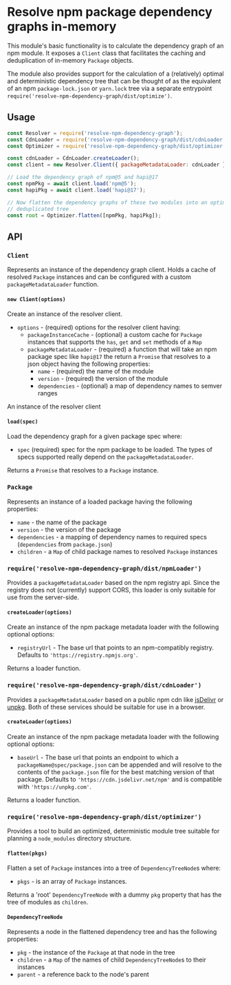 # Resolve npm package dependency graphs in-memory

This module's basic functionality is to calculate the dependency graph of an npm module. It exposes a `Client` class that facilitates the caching and deduplication of in-memory `Package` objects.

The module also provides support for the calculation of a (relatively) optimal and deterministic dependency tree that can be thought of as the equivalent of an npm `package-lock.json` or `yarn.lock` tree via a separate entrypoint `require('resolve-npm-dependency-graph/dist/optimize')`.

## Usage

```js
const Resolver = require('resolve-npm-dependency-graph');
const CdnLoader = require('resolve-npm-dependency-graph/dist/cdnLoader');
const Optimizer = require('resolve-npm-dependency-graph/dist/optimizer');

const cdnLoader = CdnLoader.createLoader();
const client = new Resolver.Client({ packageMetadataLoader: cdnLoader });

// Load the dependency graph of npm@5 and hapi@17
const npmPkg = await client.load('npm@5');
const hapiPkg = await client.load('hapi@17');

// Now flatten the dependency graphs of these two modules into an optimized,
// deduplicated tree
const root = Optimizer.flatten([npmPkg, hapiPkg]);
```

## API

### `Client`

Represents an instance of the dependency graph client. Holds a cache of resolved `Package` instances and can be configured with a custom `packageMetadataLoader` function.

#### `new Client(options)`

Create an instance of the resolver client.

- `options` - (required) options for the resolver client having:
    - `packageInstanceCache` - (optional) a custom cache for `Package` instances that supports the `has`, `get` and `set` methods of a `Map`
    - `packageMetadataLoader` - (required) a function that will take an npm package spec like `hapi@17` the return a `Promise` that resolves to a json object having the following properties:
        - `name` - (required) the name of the module
        - `version` - (required) the version of the module
        - `dependencies` - (optional) a map of dependency names to semver ranges

An instance of the resolver client

#### `load(spec)`

Load the dependency graph for a given package spec where:

 - `spec` (required) spec for the npm package to be loaded. The types of specs supported really depend on the `packageMetadataLoader`.

Returns a `Promise` that resolves to a `Package` instance.

### `Package`

Represents an instance of a loaded package having the following properties:

- `name` - the name of the package
- `version` - the version of the package
- `dependencies` - a mapping of dependency names to required specs (`dependencies` from `package.json`)
- `children` - a `Map` of child package names to resolved `Package` instances

### `require('resolve-npm-dependency-graph/dist/npmLoader')`

Provides a `packageMetadataLoader` based on the npm registry api. Since the registry does not (currently) support CORS, this loader is only suitable for use from the server-side.

#### `createLoader(options)`

Create an instance of the npm package metadata loader with the following optional options:

- `registryUrl` - The base url that points to an npm-compatibly registry. Defaults to `'https://registry.npmjs.org'`.

Returns a loader function.

### `require('resolve-npm-dependency-graph/dist/cdnLoader')`

Provides a `packageMetadataLoader` based on a public npm cdn like [jsDelivr](https://www.jsDelivr.com) or [unpkg](https://unpkg.com). Both of these services should be suitable for use in a browser.

#### `createLoader(options)`

Create an instance of the npm package metadata loader with the following optional options:

- `baseUrl` - The base url that points an endpoint to which a `packageName@spec/package.json` can be appended and will resolve to the contents of the `package.json` file for the best matching version of that package. Defaults to `'https://cdn.jsdelivr.net/npm'` and is compatible with `'https://unpkg.com'`.

Returns a loader function.


### `require('resolve-npm-dependency-graph/dist/optimizer')`

Provides a tool to build an optimized, deterministic module tree suitable for planning a `node_modules` directory structure.

#### `flatten(pkgs)`

Flatten a set of `Package` instances into a tree of `DependencyTreeNode`s where:

- `pkgs` - is an array of `Package` instances.

Returns a 'root' `DependencyTreeNode` with a dummy `pkg` property that has the tree of modules as `children`.

#### `DependencyTreeNode`

Represents a node in the flattened dependency tree and has the following properties:

- `pkg` - the instance of the `Package` at that node in the tree
- `children` - a `Map` of the names of child `DependencyTreeNode`s to their instances
- `parent` - a reference back to the node's parent
